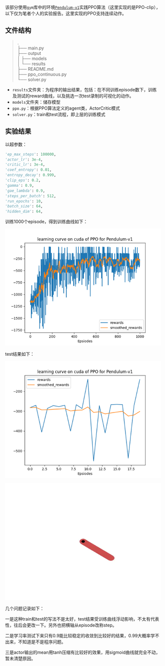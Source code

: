 该部分使用`gym`库中的环境[`Pendulum-v1`](https://www.gymlibrary.dev/environments/classic_control/pendulum/)实践PPO算法（这里实现的是PPO-clip），以下仅为笔者个人的实验报告。这里实现的PPO支持连续动作。

## 文件结构

> .  
> ├── main.py  
> ├── output  
> │   ├── models  
> │   └── results  
> ├── README.md  
> ├── ppo_continuous.py  
> └── solver.py  

+ `results`文件夹：为程序的输出结果，包括：在不同训练episode数下，训练及测试的reward曲线，以及挑选一次test录制的可视化的动作。
+ `models`文件夹：储存模型
+ `ppo.py`：根据PPO算法定义的agent类，ActorCritic模式
+ `solver.py`：train和test流程，即上层的训练模式

## 实验结果

以超参数：

```python
'ep_max_steps': 100000,
'actor_lr': 3e-4,
'critic_lr': 3e-4,
'coef_entropy': 0.01,
'entropy_decay': 0.999,
'clip_eps': 0.2,
'gamma': 0.9,
'gae_lambda': 0.9,
'steps_per_batch': 512,
'run_epochs': 10,
'batch_size': 64,
'hidden_dim': 64,
```

训练1000个episode，得到训练曲线如下：

![train1000](./output/results/Pendulum-v1/train1000.png)

test结果如下：

![test1000](./output/results/Pendulum-v1/test1000.png)

![Pendulum-v1-1000-episode-0](./output/results/Pendulum-v1/Pendulum-v1-1000-episode-0.webp)

几个问题记录如下：

一是这种train和test的写法不是太好，test结果受训练曲线浮动影响，不太有代表性，往后会更改一下。另外也把横轴从episode改称step。

二是学习率测试下来只有0.9能比较稳定的收敛到比较好的结果，0.99大概率学不出来，不知道是不是程序问题。

三是actor输出的mean用tanh压缩有比较好的效果，用sigmoid曲线就完全不动，暂未清楚原因。
